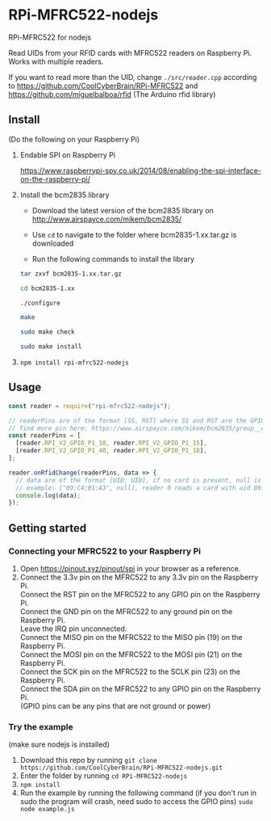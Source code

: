 # RPi-MFRC522-nodejs

RPi-MFRC522 for nodejs

Read UIDs from your RFID cards with MFRC522 readers on Raspberry Pi. Works with multiple readers.

If you want to read more than the UID, change `./src/reader.cpp` according to https://github.com/CoolCyberBrain/RPi-MFRC522 and https://github.com/miguelbalboa/rfid (The Arduino rfid library)

## Install

(Do the following on your Raspberry Pi)

1. Endable SPI on Raspberry Pi

   https://www.raspberrypi-spy.co.uk/2014/08/enabling-the-spi-interface-on-the-raspberry-pi/

2. Install the bcm2835 library

   - Download the latest version of the bcm2835 library on http://www.airspayce.com/mikem/bcm2835/

   - Use `cd` to navigate to the folder where bcm2835-1.xx.tar.gz is downloaded

   - Run the following commands to install the library

   ```bash
   tar zxvf bcm2835-1.xx.tar.gz

   cd bcm2835-1.xx

   ./configure

   make

   sudo make check

   sudo make install
   ```

3. `npm install rpi-mfrc522-nodejs`

## Usage

```js
const reader = require("rpi-mfrc522-nodejs");

// readerPins are of the format [SS, RST] where SS and RST are the GPIO pins connected to the SDA and RST pins of the MFRC522s
// find more pin here: https://www.airspayce.com/mikem/bcm2835/group__constants.html#ga63c029bd6500167152db4e57736d0939
const readerPins = [
  [reader.RPI_V2_GPIO_P1_38, reader.RPI_V2_GPIO_P1_15],
  [reader.RPI_V2_GPIO_P1_40, reader.RPI_V2_GPIO_P1_18],
];

reader.onRfidChange(readerPins, data => {
  // data are of the format [UID, UID], if no card is present, null is returned instead of the UID
  // example: ["09:C4:B1:A3", null], reader 0 reads a card with uid 09:C4:B1:A3, no card read by reader 1
  console.log(data);
});
```

## Getting started

### Connecting your MFRC522 to your Raspberry Pi

1. Open https://pinout.xyz/pinout/spi in your browser as a reference.
2. Connect the 3.3v pin on the MFRC522 to any 3.3v pin on the Raspberry Pi.  
   Connect the RST pin on the MFRC522 to any GPIO pin on the Raspberry Pi.  
   Connect the GND pin on the MFRC522 to any ground pin on the Raspberry Pi.  
   Leave the IRQ pin unconnected.  
   Connect the MISO pin on the MFRC522 to the MISO pin (19) on the Raspberry Pi.  
   Connect the MOSI pin on the MFRC522 to the MOSI pin (21) on the Raspberry Pi.  
   Connect the SCK pin on the MFRC522 to the SCLK pin (23) on the Raspberry Pi.  
   Connect the SDA pin on the MFRC522 to any GPIO pin on the Raspberry Pi.  
   (GPIO pins can be any pins that are not ground or power)

### Try the example

(make sure nodejs is installed)

1. Download this repo by running `git clone https://github.com/CoolCyberBrain/RPi-MFRC522-nodejs.git`
2. Enter the folder by running `cd RPi-MFRC522-nodejs`
3. `npm install`
4. Run the example by running the following command (if you don't run in sudo the program will crash, need sudo to access the GPIO pins) `sudo node example.js`
